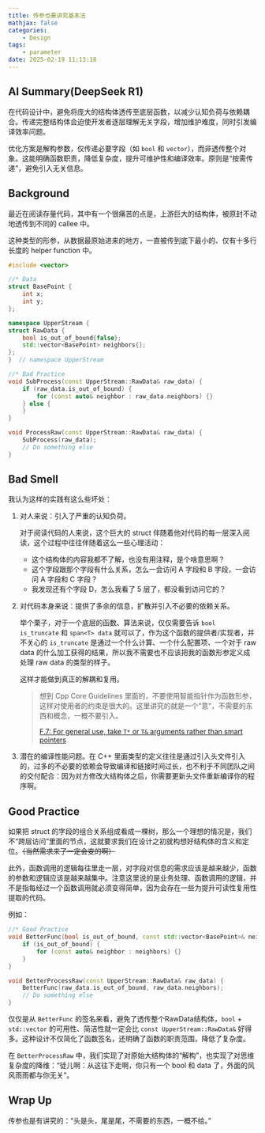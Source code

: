 ```yaml
---
title: 传参也要讲究基本法
mathjax: false
categories:
    - Design
tags:
    - parameter
date: 2025-02-19 11:13:18
---
```


## AI Summary(DeepSeek R1)
在代码设计中，避免将庞大的结构体透传至底层函数，以减少认知负荷与依赖耦合。传递完整结构体会迫使开发者逐层理解无关字段，增加维护难度，同时引发编译效率问题。

优化方案是解构参数，仅传递必要字段（如 `bool` 和 `vector`），而非透传整个对象。这能明确函数职责，降低复杂度，提升可维护性和编译效率。原则是“按需传递”，避免引入无关信息。

## Background

最近在阅读存量代码，其中有一个很痛苦的点是，上游巨大的结构体，被原封不动地透传到不同的 callee 中。

这种类型的形参，从数据最原始进来的地方，一直被传到底下最小的、仅有十多行长度的 helper function 中。

```cpp
#include <vector>

//* Data
struct BasePoint {
    int x;
    int y;
};

namespace UpperStream {
struct RawData {
    bool is_out_of_bound{false};
    std::vector<BasePoint> neighbors{};
};
}  // namespace UpperStream
```

```cpp
//* Bad Practice
void SubProcess(const UpperStream::RawData& raw_data) {
    if (raw_data.is_out_of_bound) {
        for (const auto& neighbor : raw_data.neighbors) {}
    } else {
    }
}

void ProcessRaw(const UpperStream::RawData& raw_data) {
    SubProcess(raw_data);
    // Do something else
}
```

## Bad Smell

我认为这样的实践有这么些坏处：

1. 对人来说：引入了严重的认知负荷。

    对于阅读代码的人来说，这个巨大的 struct 伴随着他对代码的每一层深入阅读，这个过程中往往伴随着这么一些心理活动：

    - 这个结构体的内容我都不了解，也没有用注释，是个啥意思啊？
    - 这个字段跟那个字段有什么关系，怎么一会访问 A 字段和 B 字段，一会访问 A 字段和 C 字段？
    - 我发现还有个字段 D，怎么我看了 5 层了，都没看到访问它的？

2. 对代码本身来说：提供了多余的信息，扩散并引入不必要的依赖关系。

    举个栗子，对于一个底层的函数、算法来说，仅仅需要告诉 `bool is_truncate` 和 `span<T> data` 就可以了，作为这个函数的提供者/实现者，并不关心的 `is_truncate` 是通过一个什么计算、一个什么配置项、一个对于 raw data 的什么加工获得的结果，所以我不需要也不应该把我的函数形参定义成处理 raw data 的类型的样子。

    这样才能做到真正的解耦和复用。

    > 想到 Cpp Core Guidelines 里面的，不要使用智能指针作为函数形参，这样对使用者的约束是很大的。这里讲究的就是一个“意”，不需要的东西和概念，一概不要引入。
    >
    > [F.7: For general use, take `T*` or `T&` arguments rather than smart pointers](https://isocpp.github.io/CppCoreGuidelines/CppCoreGuidelines#f7-for-general-use-take-t-or-t-arguments-rather-than-smart-pointers)

3. 潜在的编译性能问题。在 C++ 里面类型的定义往往是通过引入头文件引入的，过多的不必要的依赖会导致编译和链接时间过长，也不利于不同团队之间的交付配合：因为对方修改大结构体之后，你需要更新头文件重新编译你的程序啊。


## Good Practice

如果把 struct 的字段的组合关系组成看成一棵树，那么一个理想的情况是，我们不“跨层访问”里面的节点，这就要求我们在设计之初就构想好结构体的含义和定位。~~（当然需求来了一定会变的啊）~~

此外，函数调用的逻辑每往里走一层，对字段对信息的需求应该是越来越少，函数的参数和逻辑应该是越来越集中。注意这里说的是业务处理、函数调用的逻辑，并不是指每经过一个函数调用就必须变得简单，因为会存在一些为提升可读性复用性提取的代码。

例如：

```cpp
//* Good Practice
void BetterFunc(bool is_out_of_bound, const std::vector<BasePoint>& neighbors) {
    if (is_out_of_bound) {
        for (const auto& neighbor : neighbors) {}
    }
}

void BetterProcessRaw(const UpperStream::RawData& raw_data) {
    BetterFunc(raw_data.is_out_of_bound, raw_data.neighbors);
    // Do something else
}
```

仅仅是从 `BetterFunc` 的签名来看，避免了透传整个RawData结构体，`bool` + `std::vector` 的可用性、简洁性就一定会比 `const UpperStream::RawData&` 好得多。这种设计不仅简化了函数签名，还明确了函数的职责范围，降低了复杂度。

在 `BetterProcessRaw` 中，我们实现了对原始大结构体的“解构”，也实现了对思维复杂度的降维：“徒儿啊：从这往下走啊，你只有一个 bool 和 data 了，外面的风风雨雨都与你无关”。

## Wrap Up

传参也是有讲究的：“头是头，尾是尾，不需要的东西，一概不给。”

